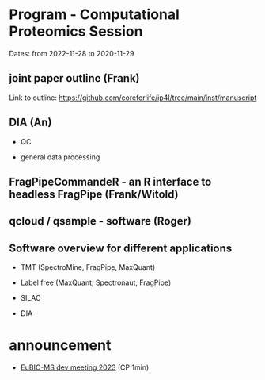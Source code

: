 # Program - Computational Proteomics Session

Dates: from 2022-11-28 to 2020-11-29

## joint paper outline (Frank)

Link to outline: https://github.com/coreforlife/ip4l/tree/main/inst/manuscript

## DIA (An)
 
 * QC

 * general data processing

## FragPipeCommandeR - an R interface to headless FragPipe (Frank/Witold)

## qcloud / qsample - software (Roger)

## Software overview for different applications

* TMT (SpectroMine, FragPipe, MaxQuant)

* Label free (MaxQuant, Spectronaut, FragPipe)

* SILAC

* DIA



# announcement

* [EuBIC-MS dev meeting 2023](https://eubic-ms.org/events/2023-developers-meeting/) (CP 1min)
